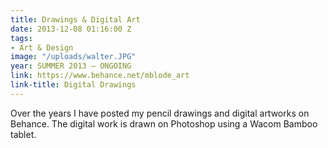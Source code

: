 ```yaml
---
title: Drawings & Digital Art
date: 2013-12-08 01:16:00 Z
tags:
- Art & Design
image: "/uploads/walter.JPG"
year: SUMMER 2013 – ONGOING
link: https://www.behance.net/mblode_art
link-title: Digital Drawings
---
```


Over the years I have posted my pencil drawings and digital artworks on Behance. The digital work is drawn on Photoshop using a Wacom Bamboo tablet.